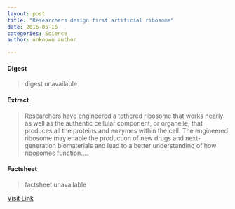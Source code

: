 ```yaml
---
layout: post
title: "Researchers design first artificial ribosome"
date: 2016-05-16
categories: Science
author: unknown author

---
```



#### Digest
>digest unavailable

#### Extract
>Researchers have engineered a tethered ribosome that works nearly as well as the authentic cellular component, or organelle, that produces all the proteins and enzymes within the cell. The engineered ribosome may enable the production of new drugs and next-generation biomaterials and lead to a better understanding of how ribosomes function....

#### Factsheet
>factsheet unavailable

[Visit Link](http://www.sciencedaily.com/releases/2015/07/150729215735.htm)


